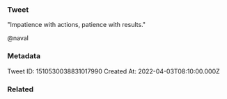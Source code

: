 ### Tweet
"Impatience with actions, patience with results."

@naval

### Metadata
Tweet ID: 1510530038831017990
Created At: 2022-04-03T08:10:00.000Z

### Related

